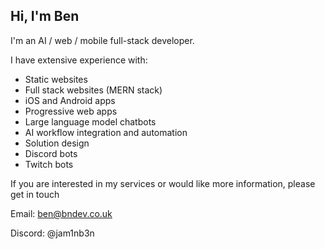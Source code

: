 ## Hi, I'm Ben

I'm an AI / web / mobile full-stack developer.

I have extensive experience with:

- Static websites
- Full stack websites (MERN stack)
- iOS and Android apps
- Progressive web apps
- Large language model chatbots
- AI workflow integration and automation
- Solution design
- Discord bots
- Twitch bots

If you are interested in my services or would like more information, please get in touch

Email: ben@bndev.co.uk

Discord: @jam1nb3n

<!--
**bnewmandev/bnewmandev** is a ✨ _special_ ✨ repository because its `README.md` (this file) appears on your GitHub profile.

Here are some ideas to get you started:

- 🔭 I’m currently working on ...
- 🌱 I’m currently learning ...
- 👯 I’m looking to collaborate on ...
- 🤔 I’m looking for help with ...
- 💬 Ask me about ...
- 📫 How to reach me: ...
- 😄 Pronouns: ...
- ⚡ Fun fact: ...
-->
